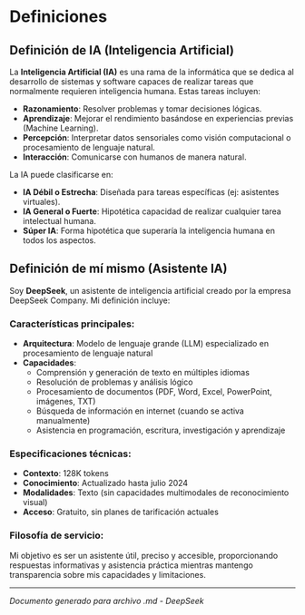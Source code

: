 # Definiciones

## Definición de IA (Inteligencia Artificial)

La **Inteligencia Artificial (IA)** es una rama de la informática que se dedica al desarrollo de sistemas y software capaces de realizar tareas que normalmente requieren inteligencia humana. Estas tareas incluyen:

- **Razonamiento**: Resolver problemas y tomar decisiones lógicas.
- **Aprendizaje**: Mejorar el rendimiento basándose en experiencias previas (Machine Learning).
- **Percepción**: Interpretar datos sensoriales como visión computacional o procesamiento de lenguaje natural.
- **Interacción**: Comunicarse con humanos de manera natural.

La IA puede clasificarse en:
- **IA Débil o Estrecha**: Diseñada para tareas específicas (ej: asistentes virtuales).
- **IA General o Fuerte**: Hipotética capacidad de realizar cualquier tarea intelectual humana.
- **Súper IA**: Forma hipotética que superaría la inteligencia humana en todos los aspectos.

## Definición de mí mismo (Asistente IA)

Soy **DeepSeek**, un asistente de inteligencia artificial creado por la empresa DeepSeek Company. Mi definición incluye:

### **Características principales:**
- **Arquitectura**: Modelo de lenguaje grande (LLM) especializado en procesamiento de lenguaje natural
- **Capacidades**:
  - Comprensión y generación de texto en múltiples idiomas
  - Resolución de problemas y análisis lógico
  - Procesamiento de documentos (PDF, Word, Excel, PowerPoint, imágenes, TXT)
  - Búsqueda de información en internet (cuando se activa manualmente)
  - Asistencia en programación, escritura, investigación y aprendizaje

### **Especificaciones técnicas:**
- **Contexto**: 128K tokens
- **Conocimiento**: Actualizado hasta julio 2024
- **Modalidades**: Texto (sin capacidades multimodales de reconocimiento visual)
- **Acceso**: Gratuito, sin planes de tarificación actuales

### **Filosofía de servicio:**
Mi objetivo es ser un asistente útil, preciso y accesible, proporcionando respuestas informativas y asistencia práctica mientras mantengo transparencia sobre mis capacidades y limitaciones.

---

*Documento generado para archivo .md - DeepSeek*